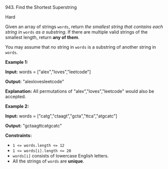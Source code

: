943\. Find the Shortest Superstring

Hard

Given an array of strings `words`, return _the smallest string that contains each string in_ `words` _as a substring_. If there are multiple valid strings of the smallest length, return **any of them**.

You may assume that no string in `words` is a substring of another string in `words`.

**Example 1:**

**Input:** words = ["alex","loves","leetcode"]

**Output:** "alexlovesleetcode"

**Explanation:** All permutations of "alex","loves","leetcode" would also be accepted.

**Example 2:**

**Input:** words = ["catg","ctaagt","gcta","ttca","atgcatc"]

**Output:** "gctaagttcatgcatc"

**Constraints:**

*   `1 <= words.length <= 12`
*   `1 <= words[i].length <= 20`
*   `words[i]` consists of lowercase English letters.
*   All the strings of `words` are **unique**.